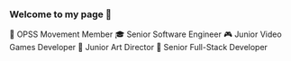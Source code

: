 ### Welcome to my page 👋

💬 OPSS Movement Member
:mortar_board: Senior Software Engineer
:video_game: Junior Video Games Developer
:art: Junior Art Director
:diamond_shape_with_a_dot_inside: Senior Full-Stack Developer
